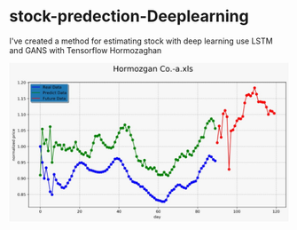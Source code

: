 # stock-predection-Deeplearning
I've created a method for estimating stock with deep learning use LSTM and GANS with Tensorflow 
Hormozaghan
<p align="center"> <img src="WhatsApp Image 2019-09-24 at 18.20.39.jpeg"/> </p>
